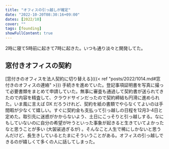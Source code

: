 ```yaml
---
title: "オフィスの引っ越しが確定"
date: "2022-10-20T08:30:16+09:00"
dates: [2022/10]
cover: ""
tags: [founding]
showFullContent: true
---
```


2時に寝て5時前に起きて7時に起きた。いつも通り淡々と開発してた。

## 窓付きオフィスの契約

[窓付きのオフィスを法人契約に切り替える]({{< ref "posts/2022/1014.md#窓付きのオフィスの連絡" >}}) 手続きを進めていた。登記事項証明書を写真に撮って必要書類をまとめて申請していた。無事に審査も通過して契約書が送られてきたので内容を精査して、クラウドサインだったので契約締結も円滑に進められた。いま風に言えば DX だろうけれど、契約を紙の書類でやらなくてよいのは手間暇が少なくて嬉しい。すぐに契約金も支払って引っ越しの日程を12月3-4日と定めた。取引先に迷惑がかからないよう、土日にこっそりと引っ越しする。なにもしていないのに自分の希望が叶うといった事象が起きると生きていてよかったなと思うことが多い (大袈裟過ぎるが) 。そんなこと人生で稀にしかないと思うんだけど、長生きしているとたまにそういうことがある。オフィスの引っ越しできるのが嬉しくて多くの人に話してしまった。
